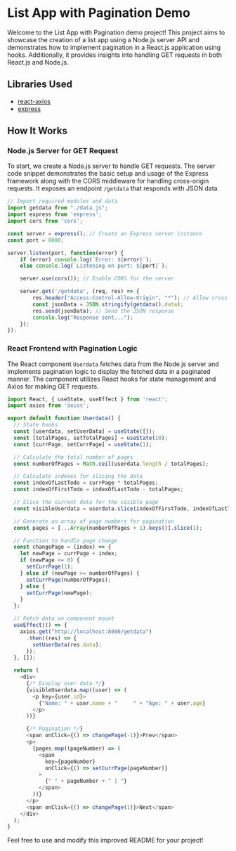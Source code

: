 # List App with Pagination Demo

Welcome to the List App with Pagination demo project! This project aims to showcase the creation of a list app using a Node.js server API and demonstrates how to implement pagination in a React.js application using hooks. Additionally, it provides insights into handling GET requests in both React.js and Node.js.

## Libraries Used

- [react-axios](https://www.npmjs.com/package/react-axios)
- [express](https://expressjs.com/)

## How It Works

### Node.js Server for GET Request

To start, we create a Node.js server to handle GET requests. The server code snippet demonstrates the basic setup and usage of the Express framework along with the CORS middleware for handling cross-origin requests. It exposes an endpoint `/getdata` that responds with JSON data.

```javascript
// Import required modules and data
import getdata from "./data.js";
import express from 'express';
import cors from 'cors';

const server = express(); // Create an Express server instance
const port = 8080;

server.listen(port, function(error) {
    if (error) console.log(`Error: ${error}`);
    else console.log(`Listening on port: ${port}`);

    server.use(cors()); // Enable CORS for the server

    server.get('/getdata', (req, res) => {
        res.header("Access-Control-Allow-Origin", "*"); // Allow cross-origin requests
        const jsonData = JSON.stringify(getdata().data);
        res.send(jsonData); // Send the JSON response
        console.log("Response sent...");
    });
});
```

### React Frontend with Pagination Logic

The React component `Userdata` fetches data from the Node.js server and implements pagination logic to display the fetched data in a paginated manner. The component utilizes React hooks for state management and Axios for making GET requests.

```javascript
import React, { useState, useEffect } from 'react';
import axios from 'axios';

export default function Userdata() {
  // State hooks
  const [userdata, setUserData] = useState([]);
  const [totalPages, setTotalPages] = useState(10);
  const [currPage, setCurrPage] = useState(1);

  // Calculate the total number of pages
  const numberOfPages = Math.ceil(userdata.length / totalPages);

  // Calculate indexes for slicing the data
  const indexOfLastTodo = currPage * totalPages;
  const indexOfFirstTodo = indexOfLastTodo - totalPages;

  // Slice the current data for the visible page
  const visibleUserdata = userdata.slice(indexOfFirstTodo, indexOfLastTodo);

  // Generate an array of page numbers for pagination
  const pages = [...Array(numberOfPages + 1).keys()].slice(1);

  // Function to handle page change
  const changePage = (index) => {
    let newPage = currPage + index;
    if (newPage <= 0) {
      setCurrPage(1);
    } else if (newPage >= numberOfPages) {
      setCurrPage(numberOfPages);
    } else {
      setCurrPage(newPage);
    }
  };

  // Fetch data on component mount
  useEffect(() => {
    axios.get("http://localhost:8080/getdata")
      .then((res) => {
        setUserData(res.data);
      });
  }, []);

  return (
    <div>
      {/* Display user data */}
      {visibleUserdata.map((user) => (
        <p key={user.id}>
          {"Name: " + user.name + "     " + "Age: " + user.age}
        </p>
      ))}

      {/* Pagination */}
      <span onClick={() => changePage(-1)}>Prev</span>
      <p>
        {pages.map((pageNumber) => (
          <span
            key={pageNumber}
            onClick={() => setCurrPage(pageNumber)}
          >
            {" " + pageNumber + " | "}
          </span>
        ))}
      </p>
      <span onClick={() => changePage(1)}>Next</span>
    </div>
  );
}
```

Feel free to use and modify this improved README for your project!